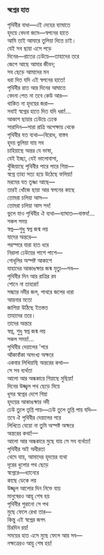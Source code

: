 ### স্বপ্নের হাত
পৃথিবীর বাধা—এই দেহের ব্যাঘাতে  
হৃদয়ে বেদনা জমে—স্বপনের হাতে  
আমি তাই 
আমারে তুলিয়া দিতে চাই।  
যেই সব ছায়া এসে পড়ে   
দিনের—রাতের ঢেউয়ে—তাহাদের তরে  
জেগে আছে আমার জীবন;  
সব ছেড়ে আমাদের মন  
ধরা দিত যদি এই স্বপনের হাতে!  
পৃথিবীর রাত আর দিনের আঘাতে  
বেদনা পেত না তবে কেউ আর—  
থাকিত না হৃদয়ের জরা—  
সবাই স্বপ্নের হাতে দিত যদি ধরা!…  
আকাশ ছায়ার ঢেউয়ে ঢেকে  
সারাদিন—সারা রাত্রি অপেক্ষায় থেকে  
পৃথিবীর যত ব্যথা—বিরোধ, বাস্তব  
হৃদয় ভুলিয়া যায় সব  
চাহিয়াছে অন্তর যে ভাষা,  
যেই ইচ্ছা, যেই ভালোবাসা,  
খুঁজিয়াছে পৃথিবীর পারে পারে গিয়া—  
স্বপ্নে তাহা সত্য হয়ে উঠেছে ফলিয়া!  
মরমের যত তৃষ্ণা আছে—  
তারই খোঁজে ছায়া আর স্বপনের কাছে  
তোমরা চলিয়া আস—  
তোমরা চলিয়া আস সব!  
ভুলে যাও পৃথিবীর ঐ ব্যথা—ব্যাঘাত—বাস্তব!...  
সকল সময়  
স্বপ্ন—শুধু স্বপ্ন জন্ম লয়  
যাদের অন্তরে—  
পরস্পরে যারা হাত ধরে  
নিরালা ঢেউয়ের পাশে পাশে—  
গোধূলির অস্পষ্ট আকাশে  
যাহাদের আকাঙক্ষার জন্ম মৃত্যু—সব—  
পৃথিবীর দিন আর রাত্রির রব  
শোনে না তাহারা!  
সন্ধ্যার নদীর জল, পাথরে জলের ধারা  
আয়নার মতো  
জাগিয়া উঠিছে ইতস্তত  
তাহাদের তরে।  
তাদের অন্তরে  
স্বপ্ন, শুধু স্বপ্ন জন্ম লয়  
সকল সময়!…  
পৃথিবীর দেয়ালের 'পরে  
আঁকাবাঁকা অসংখ্য অক্ষরে  
একবার লিখিয়াছি অন্তরের কথা—  
সে সব ব্যর্থতা  
আলো আর অন্ধকারে গিয়াছে মুছিয়া!  
দিনের উজ্জ্বল পথ ছেড়ে দিয়ে  
ধূসর স্বপ্নের দেশে গিয়া  
হৃদয়ের আকাঙক্ষার নদী  
ঢেউ তুলে তৃপ্তি পায়—ঢেউ তুলে তুপ্তি পায় যদি—  
তবে ঐ পৃথিবীর দেয়ালের পরে  
লিখিতে যেয়ো না তুমি অস্পষ্ট অক্ষরে  
অন্তরের কথা!—  
আলো আর অন্ধকারে মুছে যায় সে সব ব্যর্থতা!  
পৃথিবীর অই অধীরতা  
থেমে যায়, আমাদের হৃদয়ের ব্যথা  
দূরের ধুলোর পথ ছেড়ে  
স্বপ্নেরে—ধ্যানেরে  
কাছে ডেকে লয়  
উজ্জ্বল আলোর দিন নিভে যায়  
মানুষেরও আয়ূ শেষ হয়  
পৃথিবীর পুরানো সে পথ  
মুছে ফেলে রেখা তার—  
কিন্তু এই স্বপ্নের জগৎ  
চিরদিন রয়!  
সময়ের হাত এসে মুছে ফেলে আর সব—  
নক্ষত্রেরও আয়ু শেষ হয়!  
